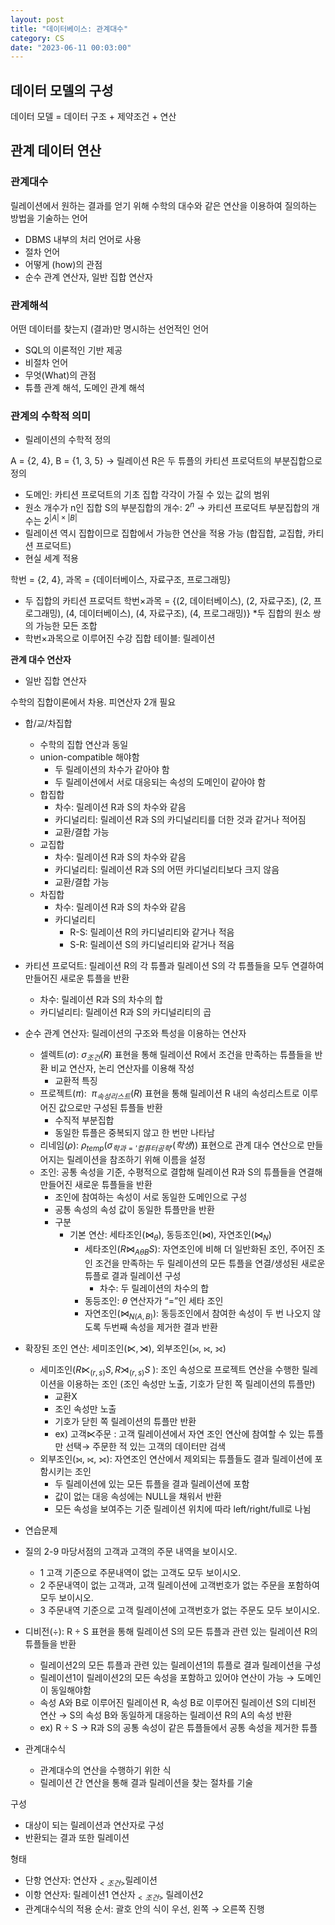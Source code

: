 ```yaml
---
layout: post
title: "데이터베이스: 관계대수"
category: CS
date: "2023-06-11 00:03:00"
---
```


## 데이터 모델의 구성

데이터 모델 = 데이터 구조 + 제약조건 + 연산

## 관계 데이터 연산

### 관계대수

릴레이션에서 원하는 결과를 얻기 위해 수학의 대수와 같은 연산을 이용하여 질의하는 방법을 기술하는 언어

- DBMS 내부의 처리 언어로 사용
- 절차 언어
- 어떻게 (how)의 관점
- 순수 관계 연산자, 일반 집합 연산자

### 관계해석

어떤 데이터를 찾는지 (결과)만 명시하는 선언적인 언어

- SQL의 이론적인 기반 제공
- 비절차 언어
- 무엇(What)의 관점
- 튜플 관계 해석, 도메인 관계 해석

### 관계의 수학적 의미

- 릴레이션의 수학적 정의

A = {2, 4}, B = {1, 3, 5} → 릴레이션 R은 두 튜플의 카티션 프로덕트의 부분집합으로 정의

- 도메인: 카티션 프로덕트의 기초 집합 각각이 가질 수 있는 값의 범위
- 원소 개수가 n인 집합 S의 부분집합의 개수: $2^n$ → 카티션 프로덕트 부분집합의 개수는 $2^{|A|\times|B|}$
- 릴레이션 역시 집합이므로 집합에서 가능한 연산을 적용 가능 (합집합, 교집합, 카티션 프로덕트)
- 현실 세계 적용

학번 = {2, 4}, 과목 = {데이터베이스, 자료구조, 프로그래밍}

- 두 집합의 카티션 프로덕트 학번$\times$과목 = {(2, 데이터베이스), (2, 자료구조), (2, 프로그래밍), (4, 데이터베이스), (4, 자료구조), (4, 프로그래밍)} *두 집합의 원소 쌍의 가능한 모든 조합
- 학번$\times$과목으로 이루어진 수강 집합 테이블: 릴레이션

**관계 대수 연산자**

- 일반 집합 연산자

수학의 집합이론에서 차용. 피연산자 2개 필요

- 합/교/차집합
    - 수학의 집합 연산과 동일
    - union-compatible 해야함
        - 두 릴레이션의 차수가 같아야 함
        - 두 릴레이션에서 서로 대응되는 속성의 도메인이 같아야 함
    - 합집합
        - 차수: 릴레이션 R과 S의 차수와 같음
        - 카디널리티: 릴레이션 R과 S의 카디널리티를 더한 것과 같거나 적어짐
        - 교환/결합 가능
    - 교집합
        - 차수: 릴레이션 R과 S의 차수와 같음
        - 카디널리티: 릴레이션 R과 S의 어떤 카디널리티보다 크지 않음
        - 교환/결합 가능
    - 차집합
        - 차수: 릴레이션 R과 S의 차수와 같음
        - 카디널리티
            - R-S: 릴레이션 R의 카디널리티와 같거나 적음
            - S-R: 릴레이션 S의 카디널리티와 같거나 적음
- 카티션 프로덕트: 릴레이션 R의 각 튜플과 릴레이션 S의 각 튜플들을 모두 연결하여 만들어진 새로운 튜플을 반환
    - 차수: 릴레이션 R과 S의 차수의 합
    - 카디널리티: 릴레이션 R과 S의 카디널리티의 곱
- 순수 관계 연산자: 릴레이션의 구조와 특성을 이용하는 연산자
    - 셀렉트($\sigma$): $\sigma_{조건}(R)$ 표현을 통해 릴레이션 R에서 조건을 만족하는 튜플들을 반환 비교 연산자, 논리 연산자를 이용해 작성
        - 교환적 특징
    - 프로젝트($\pi$):  $\pi_{속성리스트}(R)$ 표현을 통해 릴레이션 R 내의 속성리스트로 이루어진 값으로만 구성된 튜플들 반환
        - 수직적 부분집합
        - 동일한 튜플은 중복되지 않고 한 번만 나타남
    - 리네임($\rho$): $\rho_{temp}(\sigma_{학과='컴퓨터공학'}(학생))$ 표현으로 관계 대수 연산으로 만들어지는 릴레이션을 참조하기 위해 이름을 설정
    - 조인: 공통 속성을 기준, 수평적으로 결합해 릴레이션 R과 S의 튜플들을 연결해 만들어진 새로운 튜플들을 반환
        - 조인에 참여하는 속성이 서로 동일한 도메인으로 구성
        - 공통 속성의 속성 값이 동일한 튜플만을 반환
        - 구분
            - 기본 연산: 세타조인($\bowtie_\theta$), 동등조인($\bowtie$), 자연조인($\bowtie_N$)
                - 세타조인($R \bowtie_{A\theta B} S$): 자연조인에 비해 더 일반화된 조인, 주어진 조인 조건을 만족하는 두 릴레이션의 모든 튜플을 연결/생성된 새로운 튜플로 결과 릴레이션 구성
                    - 차수: 두 릴레이션의 차수의 합
                - 동등조인: $\theta$ 연산자가 “=”인 세타 조인
                - 자연조인($\bowtie_{N(A,B)}$): 동등조인에서 참여한 속성이 두 번 나오지 않도록 두번째 속성을 제거한 결과 반환
- 확장된 조인 연산: 세미조인($\ltimes, \rtimes$), 외부조인(⟕, ⟖, ⟗)
    - 세미조인($R \ltimes_{(r,s)} S, R\rtimes_{(r,s)} S$ ): 조인 속성으로 프로젝트 연산을 수행한 릴레이션을 이용하는 조인 (조인 속성만 노출, 기호가 닫힌 쪽 릴레이션의 튜플만)
        - 교환X
        - 조인 속성만 노출
        - 기호가 닫힌 쪽 릴레이션의 튜플만 반환
        - ex) 고객$\ltimes$주문 : 고객 릴레이션에서 자연 조인 연산에 참여할 수 있는 튜플만 선택→ 주문한 적 있는 고객의 데이터만 검색
    - 외부조인(⟕, ⟖, ⟗): 자연조인 연산에서 제외되는 튜플들도 결과 릴레이션에 포함시키는 조인
        - 두 릴레이션에 있는 모든 튜플을 결과 릴레이션에 포함
        - 값이 없는 대응 속성에는 NULL을 채워서 반환
        - 모든 속성을 보여주는 기준 릴레이션 위치에 따라 left/right/full로 나뉨
- 연습문제
- 질의 2-9 마당서점의 고객과 고객의 주문 내역을 보이시오.
    - 1 고객 기준으로 주문내역이 없는 고객도 모두 보이시오.
    - 2 주문내역이 없는 고객과, 고객 릴레이션에 고객번호가 없는 주문을 포함하여 모두 보이시오.
    - 3 주문내역 기준으로 고객 릴레이션에 고객번호가 없는 주문도 모두 보이시오.
- 디비전($\div$): R $\div$ S 표현을 통해 릴레이션 S의 모든 튜플과 관련 있는 릴레이션 R의 튜플들을 반환
    - 릴레이션2의 모든 튜플과 관련 있는 릴레이션1의 튜플로 결과 릴레이션을 구성
    - 릴레이션1이 릴레이션2의 모든 속성을 포함하고 있어야 연산이 가능 → 도메인이 동일해야함
    - 속성 A와 B로 이루어진 릴레이션 R, 속성 B로 이루어진 릴레이션 S의 디비전 연산 → S의 속성 B와 동일하게 대응하는 릴레이션 R의 A의 속성 반환
    - ex) R $\div$ S → R과 S의 공통 속성이 같은 튜플들에서 공통 속성을 제거한 튜플

- 관계대수식
    - 관계대수의 연산을 수행하기 위한 식
    - 릴레이션 간 연산을 통해 결과 릴레이션을 찾는 절차를 기술

구성

- 대상이 되는 릴레이션과 연산자로 구성
- 반환되는 결과 또한 릴레이션

형태

- 단항 연산자: 연산자$_{<조건>}$릴레이션
- 이항 연산자: 릴레이션1 연산자$_{<조건>}$ 릴레이션2
- 관계대수식의 적용 순서: 괄호 안의 식이 우선, 왼쪽 → 오른쪽 진행